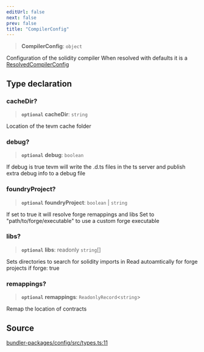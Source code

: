```yaml
---
editUrl: false
next: false
prev: false
title: "CompilerConfig"
---
```


> **CompilerConfig**: `object`

Configuration of the solidity compiler
When resolved with defaults it is a [ResolvedCompilerConfig](../../../../../../../../reference/tevm/config/types/type-aliases/resolvedcompilerconfig)

## Type declaration

### cacheDir?

> **`optional`** **cacheDir**: `string`

Location of the tevm cache folder

### debug?

> **`optional`** **debug**: `boolean`

If debug is true tevm will write the .d.ts files in the ts server and publish extra debug info to a debug file

### foundryProject?

> **`optional`** **foundryProject**: `boolean` \| `string`

If set to true it will resolve forge remappings and libs
Set to "path/to/forge/executable" to use a custom forge executable

### libs?

> **`optional`** **libs**: readonly `string`[]

Sets directories to search for solidity imports in
Read autoamtically for forge projects if forge: true

### remappings?

> **`optional`** **remappings**: `ReadonlyRecord`\<`string`\>

Remap the location of contracts

## Source

[bundler-packages/config/src/types.ts:11](https://github.com/evmts/tevm-monorepo/blob/main/bundler-packages/config/src/types.ts#L11)
